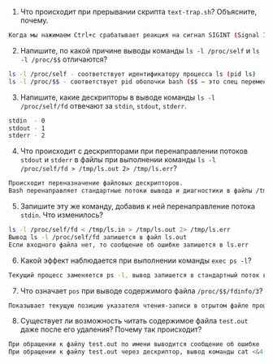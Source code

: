 1. Что происходит при прерывании скрипта `text-trap.sh`? Объясните, почему.

```sh
Когда мы нажимаем Ctrl+c срабатывает реакция на сигнал SIGINT (Signal Interrupt), поэтому срабатывает trap, и программа аварийно завершается.

```

2. Напишите, по какой причине выводы команды `ls -l /proc/self` и `ls -l /proc/$$` отличаются?

```sh
ls -l /proc/self - соответствует идентификатору процесса ls (pid ls)
ls -l /proc/$$ - соответствует pid оболочки bash ($$ — это спец переменная BASH, определяющая PID текущего процесса-сценария)
```

3. Напишите, какие дескрипторы в выводе команды `ls -l /proc/self/fd` отвечают за `stdin`, `stdout`, `stderr`.

```sh
stdin  - 0
stdout - 1
stderr - 2
```

4. Что происходит с дескрипторами при перенаправлении потоков `stdout` и `stderr` в файлы при выполнении команды `ls -l /proc/self/fd > /tmp/ls.out 2> /tmp/ls.err`?

```sh
Происходит переназначение файловых дескрипторов.
Bash перенаправляет стандартные потоки вывода и диагностики в файлы /tmp/ls.out и /tmp/ls.err соответственно.
```

5. Запишите эту же команду, добавив к ней перенаправление потока `stdin`. Что изменилось?
```sh
ls -l /proc/self/fd < /tmp/ls.in > /tmp/ls.out 2> /tmp/ls.err
Вывод ls -l /proc/self/fd запишется в файл ls.out
Если входного файла нет, то сообщение об ошибке запишется в ls.err
```

6. Какой эффект наблюдается при выполнении команды `exec ps -l`?

```sh
Текущий процесс заменяется ps -l, вывод запишется в стандартный поток вывода, закрывается текущий терминал 
```

7. Что означает `pos` при выводе содержимого файла `/proc/$$/fdinfo/3`?

```sh
Показывает текущую позицию указателя чтения-записи в отрытом файле процесса оболочки Bash.
```

8. Существует ли возможность читать содержимое файла `test.out` даже после его удаления? Почему так происходит?

```sh
При обращении к файлу test.out по имени выводится сообщение об ошибке
При обращении к файлу test.out через дескриптор, вывод команды cat <&4 пустой
```
